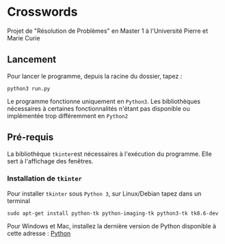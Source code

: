 # Crosswords
Projet de "Résolution de Problèmes" en Master 1 à l'Université Pierre et Marie Curie

## Lancement
Pour lancer le programme, depuis la racine du dossier, tapez :

    python3 run.py

Le programme fonctionne uniquement en `Python3`. Les bibliothèques nécessaires à certaines fonctionnalités n'étant pas disponible ou implémentée trop différemment en `Python2`

## Pré-requis
La bibliothèque `tkinter`est nécessaires à l'exécution du programme.
Elle sert à l'affichage des fenêtres.

### Installation de `tkinter`
Pour installer `tkinter` sous `Python 3`, sur Linux/Debian tapez dans un terminal

    sudo apt-get install python-tk python-imaging-tk python3-tk tk8.6-dev

Pour Windows et Mac, installez la dernière version de Python disponible à cette adresse :
[Python](https://www.python.org/downloads/)
